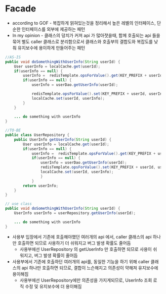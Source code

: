 # Facade
* according to GOF - 복잡하게 얽혀있는것을 정리해서 높은 레벨의 인터페이스, 단순한 인터페이스를 외부에 제공하는 패턴
* In my opinion - 클래스의 덩치가 커져 api 가 많아졋을때, 함께 호출되는 api 들을 묶어 별도 caller 클래스로 분리함으로서 클래스와 호출부의 결합도와 복잡도를 낮춰 유지보수에 용이하게 만들어주는 패턴
```java
//AS-IS
public void doSomethingWithUserInfo(String userId) {
    User userInfo = localCache.get(userId);
    if(userInfo == null) {
        userInfo =  redisTemplate.opsForValue().get(KEY_PREFIX + userId);
        if(userInfo == null) {
            userInfo = userDao.getUserInfo(userId);

            redisTemplate.opsForValue().set(KEY_PREFIX + userId, userInfo);
            localCache.set(userId, userInfo);
        }
    }
    
    ... do something with userInfo
}

//TO-BE
public class UserRepository {
    public UserInfo getUserInfo(String userId) {
        User userInfo = localCache.get(userId);
        if(userInfo == null) {
            userInfo =  redisTemplate.opsForValue().get(KEY_PREFIX + userId);
            if(userInfo == null) {
                userInfo = userDao.getUserInfo(userId);
                redisTemplate.opsForValue().set(KEY_PREFIX + userId, userInfo);
                localCache.set(userId, userInfo);
                }
            }
        return userInfo;
    }
}

// use class
public void doSomethingWithUserInfo(String userId) {
    UserInfo userInfo = userRepository.getUserInfo(userId);

    ... do something with userInfo
}
```
* 사용부 입장에서 기존에 호출해야했던 여러개의 api 에서, caller 클래스의 api 하나만 호출하면 되므로 사용하기 더 쉬워지고 버그 발생 확률도 줄어듬
    * 사용부에선 UserRepository 의 getUserInfo 만 호출하면 되므로 사용이 쉬워지고, 버그 발생 확률이 줄어듬
* 사용부에서 기존에 호출하던 여러개의 api를, 동일한 기능을 하기 위해 caller 클래스의 api 하나만 호출하면 되므로, 결합이 느슨해지고 의존성이 약해져 유지보수에 용이해짐
    * 사용부에선 UserRepository에만 의존성을 가지게되므로, UserInfo 조회 로직 수정 및 유지보수에 더 용이해짐 